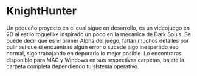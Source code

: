 # KnightHunter

Un pequeño proyecto en el cual sigue en desarrollo, es un videojuego en 2D al estilo roguelike inspirado un poco en la mecanica de Dark Souls. Se puede decir que es el primer Alpha del juego, faltan muchos detalles por pulir así que si encuentras algún error o sucede algo inesperado eso normal, sigo trabajando en depurarlo lo mejor posible. Lo encontraras disponible para MAC y Windows en sus respectivas carpetas, bajate la carpeta completa dependiendo tu sistema operativo. 
